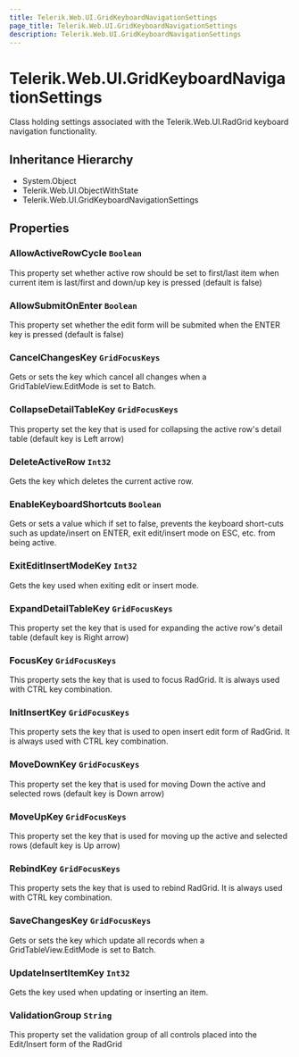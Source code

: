 ```yaml
---
title: Telerik.Web.UI.GridKeyboardNavigationSettings
page_title: Telerik.Web.UI.GridKeyboardNavigationSettings
description: Telerik.Web.UI.GridKeyboardNavigationSettings
---
```


# Telerik.Web.UI.GridKeyboardNavigationSettings

Class holding settings associated with the Telerik.Web.UI.RadGrid keyboard 
            navigation functionality.

## Inheritance Hierarchy

* System.Object
* Telerik.Web.UI.ObjectWithState
* Telerik.Web.UI.GridKeyboardNavigationSettings

## Properties

###  AllowActiveRowCycle `Boolean`

This property set whether active row should be set to first/last item when current item is last/first 
            and down/up key is pressed (default is false)

###  AllowSubmitOnEnter `Boolean`

This property set whether the edit form will be submited when the ENTER key is pressed 
            (default is false)

###  CancelChangesKey `GridFocusKeys`

Gets or sets the key which cancel all changes when a GridTableView.EditMode is set to Batch.

###  CollapseDetailTableKey `GridFocusKeys`

This property set the key that is used for collapsing the active row's detail table
            (default key is Left arrow)

###  DeleteActiveRow `Int32`

Gets the key which deletes the current active row.

###  EnableKeyboardShortcuts `Boolean`

Gets or sets a value which if set to false, prevents the keyboard short-cuts such as update/insert on ENTER,
            exit edit/insert mode on ESC, etc. from being active.

###  ExitEditInsertModeKey `Int32`

Gets the key used when exiting edit or insert mode.

###  ExpandDetailTableKey `GridFocusKeys`

This property set the key that is used for expanding the active row's detail table
            (default key is Right arrow)

###  FocusKey `GridFocusKeys`

This property sets the key that is used to focus RadGrid. It is always used with CTRL key combination.

###  InitInsertKey `GridFocusKeys`

This property sets the key that is used to open insert edit form of RadGrid. It is always used with CTRL key combination.

###  MoveDownKey `GridFocusKeys`

This property set the key that is used for moving Down the active and selected rows
            (default key is Down arrow)

###  MoveUpKey `GridFocusKeys`

This property set the key that is used for moving up the active and selected rows
            (default key is Up arrow)

###  RebindKey `GridFocusKeys`

This property sets the key that is used to rebind RadGrid. It is always used with CTRL key combination.

###  SaveChangesKey `GridFocusKeys`

Gets or sets the key which update all records when a GridTableView.EditMode is set to Batch.

###  UpdateInsertItemKey `Int32`

Gets the key used when updating or inserting an item.

###  ValidationGroup `String`

This property set the validation group of all controls placed into the Edit/Insert form of the RadGrid

